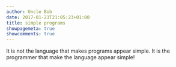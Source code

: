 ```yaml
---
author: Uncle Bob
date: 2017-01-23T21:05:23+01:00
title: simple programs
showpagemeta: true
showcomments: true
---
```

It is not the language that makes programs appear simple.
It is the programmer that make the language appear simple!
